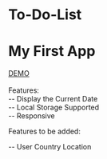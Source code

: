# To-Do-List

# My First App

[DEMO](https://todolist-z81.netlify.app)<br /><br />
Features:<br />
-- Display the Current Date <br />
-- Local Storage Supported <br />
-- Responsive <br />

Features to be added:<br />

-- User Country Location
